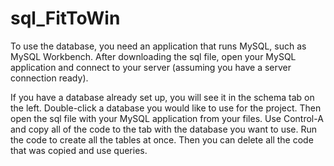 # sql_FitToWin
To use the database, you need an application that runs MySQL, such as MySQL Workbench.
After downloading the sql file, open your MySQL application and connect to your server (assuming you have a server connection ready).

If you have a database already set up, you will see it in the schema tab on the left.
Double-click a database you would like to use for the project.
Then open the sql file with your MySQL application from your files.
Use Control-A and copy all of the code to the tab with the database you want to use.
Run the code to create all the tables at once. Then you can delete all the code that was copied and use queries.
